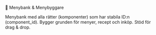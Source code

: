 
🧱 Menybank & Menybyggare

Menybank med alla rätter (komponenter) som har stabila ID:n (component_id).
Bygger grunden för menyer, recept och inköp. Stöd för drag & drop.
